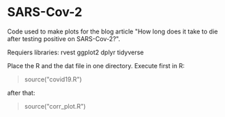 # SARS-Cov-2
Code used to make plots for the blog article "How long does it take to die after testing positive on SARS-Cov-2?".

Requiers libraries:
  rvest
  ggplot2
  dplyr
  tidyverse

Place the R and the dat file in one directory.
Execute first in R:

> source("covid19.R")

after that:

> source("corr_plot.R")
